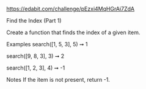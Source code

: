 https://edabit.com/challenge/pEzxi4MqHGrAi7ZdA

Find the Index (Part 1)

Create a function that finds the index of a given item.

Examples
search([1, 5, 3], 5) ➞ 1

search([9, 8, 3], 3) ➞ 2

search([1, 2, 3], 4) ➞ -1

Notes
If the item is not present, return -1.